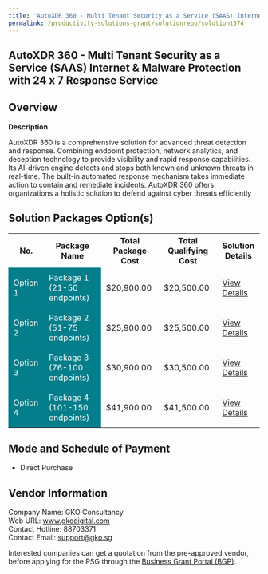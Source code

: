```yaml
---
title: 'AutoXDR 360 - Multi Tenant Security as a Service (SAAS) Internet & Malware Protection with 24 x 7 Response Service'
permalink: /productivity-solutions-grant/solutionrepo/solution1574
---
```


## AutoXDR 360 - Multi Tenant Security as a Service (SAAS) Internet & Malware Protection with 24 x 7 Response Service

## Overview

**Description**

AutoXDR 360 is a comprehensive solution for advanced threat detection and response. Combining endpoint protection, network analytics, and deception technology to provide visibility and rapid response capabilities. Its AI-driven engine detects and stops both known and unknown threats in real-time. The built-in automated response mechanism takes immediate action to contain and remediate incidents. AutoXDR 360 offers organizations a holistic solution to defend against cyber threats efficiently

## Solution Packages Option(s)

<table>
<tr>
<th><b>No.</b></th>
<th><b>Package Name</b></th>
<th><b>Total Package Cost</b></th>
<th><b>Total Qualifying Cost</b></th>
<th><b>Solution Details</b></th>
</tr>
<tr>
<td style='padding: 10px; background-color: #037E8A; color: #FFFFFF;'>Option 1</td>
<td style='padding: 10px; background-color: #037E8A; color: #FFFFFF;'>Package 1 (21-50 endpoints)</td>
<td style='padding: 10px;'>$20,900.00</td>
<td style='padding: 10px;'>$20,500.00</td>
<td style='padding: 10px;'><a href='/images/psg/GKO_Consultancy_AutoXDR_360_Multi_Tenant_SAAS_05102023_Desensitised_Annex3_Part1.pdf' target='_blank'>View Details</a></td>
</tr>
<tr>
<td style='padding: 10px; background-color: #037E8A; color: #FFFFFF;'>Option 2</td>
<td style='padding: 10px; background-color: #037E8A; color: #FFFFFF;'>Package 2 (51-75 endpoints)</td>
<td style='padding: 10px;'>$25,900.00</td>
<td style='padding: 10px;'>$25,500.00</td>
<td style='padding: 10px;'><a href='/images/psg/GKO_Consultancy_AutoXDR_360_Multi_Tenant_SAAS_05102023_Desensitised_Annex3_Part2.pdf' target='_blank'>View Details</a></td>
</tr>
<tr>
<td style='padding: 10px; background-color: #037E8A; color: #FFFFFF;'>Option 3</td>
<td style='padding: 10px; background-color: #037E8A; color: #FFFFFF;'>Package 3 (76-100 endpoints)</td>
<td style='padding: 10px;'>$30,900.00</td>
<td style='padding: 10px;'>$30,500.00</td>
<td style='padding: 10px;'><a href='/images/psg/GKO_Consultancy_AutoXDR_360_Multi_Tenant_SAAS_05102023_Desensitised_Annex3_Part3.pdf' target='_blank'>View Details</a></td>
</tr>
<tr>
<td style='padding: 10px; background-color: #037E8A; color: #FFFFFF;'>Option 4</td>
<td style='padding: 10px; background-color: #037E8A; color: #FFFFFF;'>Package 4 (101-150 endpoints)</td>
<td style='padding: 10px;'>$41,900.00</td>
<td style='padding: 10px;'>$41,500.00</td>
<td style='padding: 10px;'><a href='/images/psg/GKO_Consultancy_AutoXDR_360_Multi_Tenant_SAAS_05102023_Desensitised_Annex3_Part4.pdf' target='_blank'>View Details</a></td>
</tr>
</table>

## Mode and Schedule of Payment

 - Direct Purchase

## Vendor Information

 Company Name: GKO Consultancy<br>Web URL: www.gkodigital.com <br>Contact Hotline: 88703371 <br>Contact Email: support@gko.sg 

Interested companies can get a quotation from the pre-approved vendor, before applying for the PSG through the <a href='https://www.businessgrants.gov.sg/' target='_blank' rel='noopener'>Business Grant Portal (BGP)</a>.

<script src="/jquery/resize-tables.js"></script>
